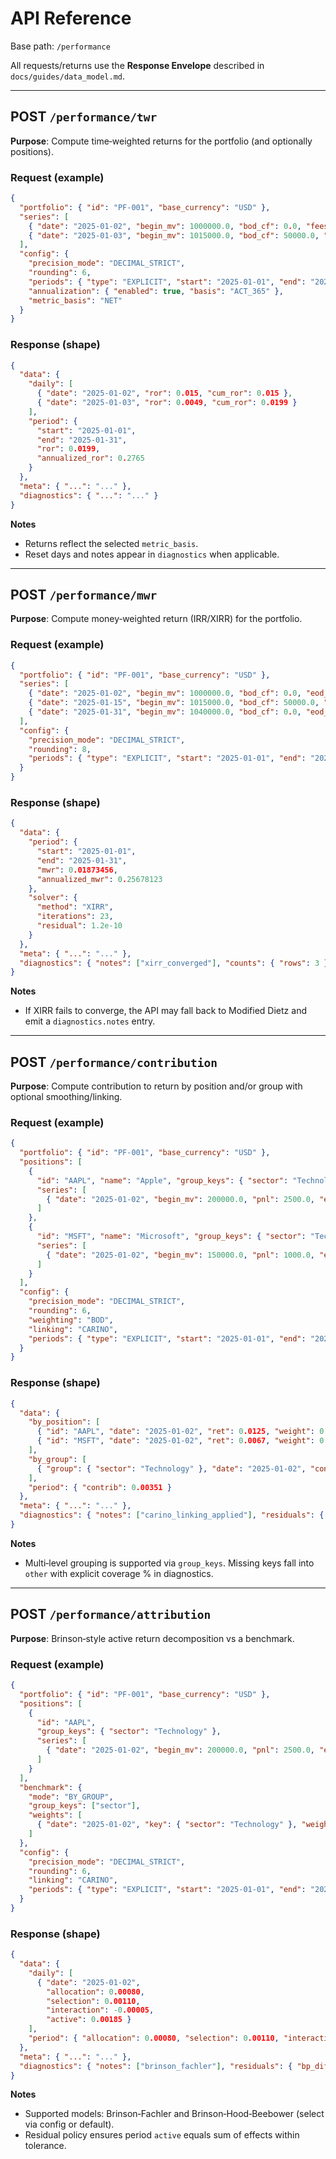 # API Reference

Base path: `/performance`

All requests/returns use the **Response Envelope** described in `docs/guides/data_model.md`.

---

## POST `/performance/twr`

**Purpose**: Compute time‑weighted returns for the portfolio (and optionally positions).

### Request (example)
```json
{
  "portfolio": { "id": "PF-001", "base_currency": "USD" },
  "series": [
    { "date": "2025-01-02", "begin_mv": 1000000.0, "bod_cf": 0.0, "fees": 0.0, "tx_costs": 0.0, "eod_cf": 0.0, "end_mv": 1015000.0 },
    { "date": "2025-01-03", "begin_mv": 1015000.0, "bod_cf": 50000.0, "fees": -200.0, "tx_costs": -50.0, "eod_cf": 0.0, "end_mv": 1020000.0 }
  ],
  "config": {
    "precision_mode": "DECIMAL_STRICT",
    "rounding": 6,
    "periods": { "type": "EXPLICIT", "start": "2025-01-01", "end": "2025-01-31", "frequency": "DAILY" },
    "annualization": { "enabled": true, "basis": "ACT_365" },
    "metric_basis": "NET"
  }
}
```

### Response (shape)
```json
{
  "data": {
    "daily": [
      { "date": "2025-01-02", "ror": 0.015, "cum_ror": 0.015 },
      { "date": "2025-01-03", "ror": 0.0049, "cum_ror": 0.0199 }
    ],
    "period": {
      "start": "2025-01-01",
      "end": "2025-01-31",
      "ror": 0.0199,
      "annualized_ror": 0.2765
    }
  },
  "meta": { "...": "..." },
  "diagnostics": { "...": "..." }
}
```

**Notes**
- Returns reflect the selected `metric_basis`.  
- Reset days and notes appear in `diagnostics` when applicable.

---

## POST `/performance/mwr`

**Purpose**: Compute money‑weighted return (IRR/XIRR) for the portfolio.

### Request (example)
```json
{
  "portfolio": { "id": "PF-001", "base_currency": "USD" },
  "series": [
    { "date": "2025-01-02", "begin_mv": 1000000.0, "bod_cf": 0.0, "eod_cf": 0.0, "end_mv": 1015000.0 },
    { "date": "2025-01-15", "begin_mv": 1015000.0, "bod_cf": 50000.0, "eod_cf": 0.0, "end_mv": 1040000.0 },
    { "date": "2025-01-31", "begin_mv": 1040000.0, "bod_cf": 0.0, "eod_cf": -20000.0, "end_mv": 1035000.0 }
  ],
  "config": {
    "precision_mode": "DECIMAL_STRICT",
    "rounding": 8,
    "periods": { "type": "EXPLICIT", "start": "2025-01-01", "end": "2025-01-31" }
  }
}
```

### Response (shape)
```json
{
  "data": {
    "period": {
      "start": "2025-01-01",
      "end": "2025-01-31",
      "mwr": 0.01873456,
      "annualized_mwr": 0.25678123
    },
    "solver": {
      "method": "XIRR",
      "iterations": 23,
      "residual": 1.2e-10
    }
  },
  "meta": { "...": "..." },
  "diagnostics": { "notes": ["xirr_converged"], "counts": { "rows": 3 } }
}
```

**Notes**
- If XIRR fails to converge, the API may fall back to Modified Dietz and emit a `diagnostics.notes` entry.

---

## POST `/performance/contribution`

**Purpose**: Compute contribution to return by position and/or group with optional smoothing/linking.

### Request (example)
```json
{
  "portfolio": { "id": "PF-001", "base_currency": "USD" },
  "positions": [
    {
      "id": "AAPL", "name": "Apple", "group_keys": { "sector": "Technology" },
      "series": [
        { "date": "2025-01-02", "begin_mv": 200000.0, "pnl": 2500.0, "end_mv": 202500.0 }
      ]
    },
    {
      "id": "MSFT", "name": "Microsoft", "group_keys": { "sector": "Technology" },
      "series": [
        { "date": "2025-01-02", "begin_mv": 150000.0, "pnl": 1000.0, "end_mv": 151000.0 }
      ]
    }
  ],
  "config": {
    "precision_mode": "DECIMAL_STRICT",
    "rounding": 6,
    "weighting": "BOD",
    "linking": "CARINO",
    "periods": { "type": "EXPLICIT", "start": "2025-01-01", "end": "2025-01-31", "frequency": "DAILY" }
  }
}
```

### Response (shape)
```json
{
  "data": {
    "by_position": [
      { "id": "AAPL", "date": "2025-01-02", "ret": 0.0125, "weight": 0.20, "contrib": 0.00250 },
      { "id": "MSFT", "date": "2025-01-02", "ret": 0.0067, "weight": 0.15, "contrib": 0.00101 }
    ],
    "by_group": [
      { "group": { "sector": "Technology" }, "date": "2025-01-02", "contrib": 0.00351 }
    ],
    "period": { "contrib": 0.00351 }
  },
  "meta": { "...": "..." },
  "diagnostics": { "notes": ["carino_linking_applied"], "residuals": { "bp_difference": 0.02 } }
}
```

**Notes**
- Multi‑level grouping is supported via `group_keys`. Missing keys fall into `other` with explicit coverage % in diagnostics.

---

## POST `/performance/attribution`

**Purpose**: Brinson‑style active return decomposition vs a benchmark.

### Request (example)
```json
{
  "portfolio": { "id": "PF-001", "base_currency": "USD" },
  "positions": [
    {
      "id": "AAPL",
      "group_keys": { "sector": "Technology" },
      "series": [
        { "date": "2025-01-02", "begin_mv": 200000.0, "pnl": 2500.0, "end_mv": 202500.0 }
      ]
    }
  ],
  "benchmark": {
    "mode": "BY_GROUP",
    "group_keys": ["sector"],
    "weights": [
      { "date": "2025-01-02", "key": { "sector": "Technology" }, "weight": 0.27, "return": 0.004 }
    ]
  },
  "config": {
    "precision_mode": "DECIMAL_STRICT",
    "rounding": 6,
    "linking": "CARINO",
    "periods": { "type": "EXPLICIT", "start": "2025-01-01", "end": "2025-01-31", "frequency": "DAILY" }
  }
}
```

### Response (shape)
```json
{
  "data": {
    "daily": [
      { "date": "2025-01-02",
        "allocation": 0.00080,
        "selection": 0.00110,
        "interaction": -0.00005,
        "active": 0.00185 }
    ],
    "period": { "allocation": 0.00080, "selection": 0.00110, "interaction": -0.00005, "active": 0.00185 }
  },
  "meta": { "...": "..." },
  "diagnostics": { "notes": ["brinson_fachler"], "residuals": { "bp_difference": 0.00 } }
}
```

**Notes**
- Supported models: Brinson‑Fachler and Brinson‑Hood‑Beebower (select via config or default).  
- Residual policy ensures period `active` equals sum of effects within tolerance.
